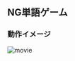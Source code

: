 ## NG単語ゲーム

### 動作イメージ
![movie](https://user-images.githubusercontent.com/14112016/156953821-958daf3d-f18b-452b-8097-ff8d7a092b6c.gif)
